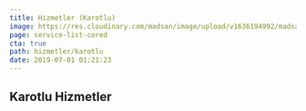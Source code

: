 ```yaml
---
title: Hizmetler (Karotlu)
image: https://res.cloudinary.com/madsan/image/upload/v1636194992/madsan-stock/IMG_3200_nsgux0.jpg
page: service-list-cored
cta: true
path: hizmetler/karotlu
date: 2019-07-01 01:21:23
---
```


## Karotlu Hizmetler